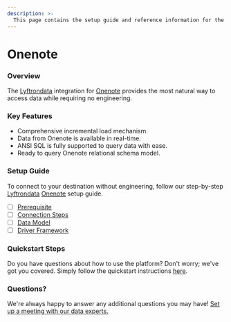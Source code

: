 ```yaml
---
description: >-
  This page contains the setup guide and reference information for the Onenote source connector.
---
```


# Onenote

### Overview

The [Lyftrondata](https://www.lyftrondata.com/) integration for [Onenote](None) provides the most natural way to access data while requiring no engineering.

### Key Features

* Comprehensive incremental load mechanism.
* Data from Onenote is available in real-time.&#x20;
* ANSI SQL is fully supported to query data with ease.
* Ready to query Onenote relational schema model.

### Setup Guide

To connect to your destination without engineering, follow our step-by-step [Lyftrondata](https://www.lyftrondata.com/)  [Onenote](None) setup guide.

* [ ] [Prerequisite](prerequisite.md)
* [ ] [Connection Steps](connection-steps.md)
* [ ] [Data Model](data-model/erd.md)
* [ ] [Driver Framework](driver-framework/)

### Quickstart Steps

Do you have questions about how to use the platform? Don't worry; we've got you covered. Simply follow the quickstart instructions [here](../README.md).

### Questions? <a href="#questions" id="questions"></a>

We're always happy to answer any additional questions you may have! [Set up a meeting with our data experts.](https://www.lyftrondata.com/book-a-meeting/)

